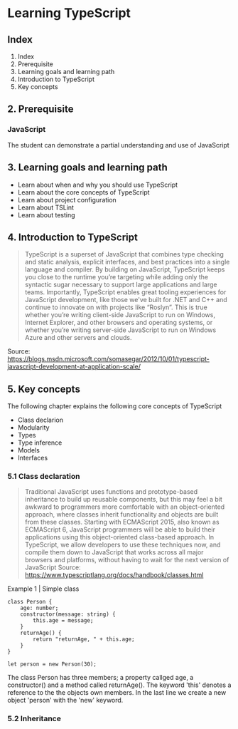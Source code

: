 # Learning TypeScript

## Index
1. Index
2. Prerequisite
3. Learning goals and learning path
4. Introduction to TypeScript
5. Key concepts

## 2. Prerequisite
### JavaScript
The student can demonstrate a partial understanding and use of JavaScript

## 3. Learning goals and learning path
- Learn about when and why you should use TypeScript
- Learn about the core concepts of TypeScript
- Learn about project configuration
- Learn about TSLint
- Learn about testing

## 4. Introduction to TypeScript
> TypeScript is a superset of JavaScript that combines type checking and static analysis, explicit interfaces, and best practices into a single language and compiler. By building on JavaScript, TypeScript keeps you close to the runtime you’re targeting while adding only the syntactic sugar necessary to support large applications and large teams. Importantly, TypeScript enables great tooling experiences for JavaScript development, like those we've built for .NET and C++ and continue to innovate on with projects like “Roslyn”. This is true whether you’re writing client-side JavaScript to run on Windows, Internet Explorer, and other browsers and operating systems, or whether you’re writing server-side JavaScript to run on Windows Azure and other servers and clouds.

Source: https://blogs.msdn.microsoft.com/somasegar/2012/10/01/typescript-javascript-development-at-application-scale/

## 5. Key concepts
The following chapter explains the following core concepts of TypeScript
- Class declarion
- Modularity
- Types
- Type inference
- Models
- Interfaces

### 5.1 Class declaration
> Traditional JavaScript uses functions and prototype-based inheritance to build up reusable components, but this may feel a bit awkward to programmers more comfortable with an object-oriented approach, where classes inherit functionality and objects are built from these classes. Starting with ECMAScript 2015, also known as ECMAScript 6, JavaScript programmers will be able to build their applications using this object-oriented class-based approach. In TypeScript, we allow developers to use these techniques now, and compile them down to JavaScript that works across all major browsers and platforms, without having to wait for the next version of JavaScript
Source: https://www.typescriptlang.org/docs/handbook/classes.html

Example 1 | Simple class
```
class Person {
    age: number;
    constructor(message: string) {
        this.age = message;
    }
    returnAge() {
        return "returnAge, " + this.age;
    }
}

let person = new Person(30);
```
The class Person has three members; a property callged age, a constructor() and a method called returnAge().
The keyword 'this' denotes a reference to the the objects own members.
In the last line we create a new object 'person' with the 'new' keyword.

### 5.2 Inheritance

